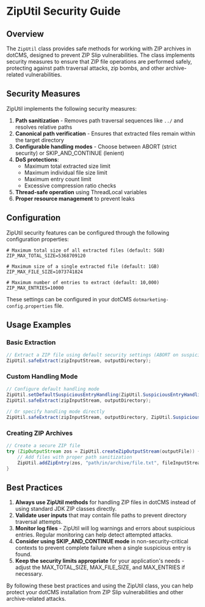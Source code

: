 # ZipUtil Security Guide

## Overview

The `ZipUtil` class provides safe methods for working with ZIP archives in dotCMS, designed to prevent ZIP Slip vulnerabilities. The class implements security measures to ensure that ZIP file operations are performed safely, protecting against path traversal attacks, zip bombs, and other archive-related vulnerabilities.

## Security Measures

ZipUtil implements the following security measures:

1. **Path sanitization** - Removes path traversal sequences like `../` and resolves relative paths
2. **Canonical path verification** - Ensures that extracted files remain within the target directory
3. **Configurable handling modes** - Choose between ABORT (strict security) or SKIP_AND_CONTINUE (lenient)
4. **DoS protections**:
   - Maximum total extracted size limit
   - Maximum individual file size limit
   - Maximum entry count limit
   - Excessive compression ratio checks
5. **Thread-safe operation** using ThreadLocal variables
6. **Proper resource management** to prevent leaks

## Configuration

ZipUtil security features can be configured through the following configuration properties:

```
# Maximum total size of all extracted files (default: 5GB)
ZIP_MAX_TOTAL_SIZE=5368709120

# Maximum size of a single extracted file (default: 1GB)
ZIP_MAX_FILE_SIZE=1073741824

# Maximum number of entries to extract (default: 10,000)
ZIP_MAX_ENTRIES=10000
```

These settings can be configured in your dotCMS `dotmarketing-config.properties` file.

## Usage Examples

### Basic Extraction

```java
// Extract a ZIP file using default security settings (ABORT on suspicious entries)
ZipUtil.safeExtract(zipInputStream, outputDirectory);
```

### Custom Handling Mode

```java
// Configure default handling mode
ZipUtil.setDefaultSuspiciousEntryHandling(ZipUtil.SuspiciousEntryHandling.SKIP_AND_CONTINUE);
ZipUtil.safeExtract(zipInputStream, outputDirectory);

// Or specify handling mode directly
ZipUtil.safeExtract(zipInputStream, outputDirectory, ZipUtil.SuspiciousEntryHandling.SKIP_AND_CONTINUE);
```

### Creating ZIP Archives

```java
// Create a secure ZIP file
try (ZipOutputStream zos = ZipUtil.createZipOutputStream(outputFile)) {
    // Add files with proper path sanitization
    ZipUtil.addZipEntry(zos, "path/in/archive/file.txt", fileInputStream, true);
}
```

## Best Practices

1. **Always use ZipUtil methods** for handling ZIP files in dotCMS instead of using standard JDK ZIP classes directly.
2. **Validate user inputs** that may contain file paths to prevent directory traversal attempts.
3. **Monitor log files** - ZipUtil will log warnings and errors about suspicious entries. Regular monitoring can help detect attempted attacks.
4. **Consider using SKIP_AND_CONTINUE mode** in non-security-critical contexts to prevent complete failure when a single suspicious entry is found.
5. **Keep the security limits appropriate** for your application's needs - adjust the MAX_TOTAL_SIZE, MAX_FILE_SIZE, and MAX_ENTRIES if necessary.

By following these best practices and using the ZipUtil class, you can help protect your dotCMS installation from ZIP Slip vulnerabilities and other archive-related attacks. 
